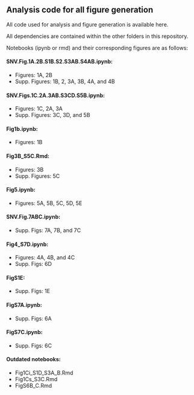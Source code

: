 ## Analysis code for all figure generation

All code used for analysis and figure generation is available here. 

All dependencies are contained within the other folders in this repository.

Notebooks (ipynb or rmd) and their corresponding figures are as follows: 

#### SNV.Fig.1A.2B.S1B.S2.S3AB.S4AB.ipynb:
- Figures: 1A, 2B
- Supp. Figures: 1B, 2, 3A, 3B, 4A, and 4B

#### SNV.Figs.1C.2A.3AB.S3CD.S5B.ipynb:
- Figures: 1C, 2A, 3A
- Supp. Figures: 3C, 3D, and 5B

#### Fig1b.ipynb:
- Figures: 1B

#### Fig3B_S5C.Rmd:
- Figures: 3B
- Supp. Figures: 5C

#### Fig5.ipynb: 
- Figures: 5A, 5B, 5C, 5D, 5E

#### SNV.Fig.7ABC.ipynb:
- Supp. Figs: 7A, 7B, and 7C

#### Fig4_S7D.ipynb: 
- Figures: 4A, 4B, and 4C
- Supp. Figs: 6D

#### FigS1E: 
- Supp. Figs: 1E

#### FigS7A.ipynb:
- Supp. Figs: 6A

#### FigS7C.ipynb:
- Supp. Figs: 6C


#### Outdated notebooks: 
- Fig1Ci_S1D_S3A_B.Rmd
- Fig1Cs_S3C.Rmd
- FigS6B_C.Rmd


